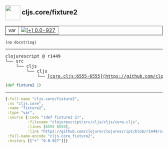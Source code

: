 ## <img width="48px" valign="middle" src="http://i.imgur.com/Hi20huC.png"> cljs.core/fixture2

 <table border="1">
<tr>
<td>var</td>
<td><a href="https://github.com/cljsinfo/api-refs/tree/0.0-927"><img valign="middle" alt="[+] 0.0-927" src="https://img.shields.io/badge/+-0.0--927-lightgrey.svg"></a> </td>
</tr>
</table>

 <samp>
</samp>

```
(no docstring)
```

---

 <pre>
clojurescript @ r1449
└── src
    └── cljs
        └── cljs
            └── <ins>[core.cljs:6555-6555](https://github.com/clojure/clojurescript/blob/r1449/src/cljs/cljs/core.cljs#L6555-L6555)</ins>
</pre>

```clj
(def fixture2 2)
```


---

```clj
{:full-name "cljs.core/fixture2",
 :ns "cljs.core",
 :name "fixture2",
 :type "var",
 :source {:code "(def fixture2 2)",
          :filename "clojurescript/src/cljs/cljs/core.cljs",
          :lines [6555 6555],
          :link "https://github.com/clojure/clojurescript/blob/r1449/src/cljs/cljs/core.cljs#L6555-L6555"},
 :full-name-encode "cljs.core_fixture2",
 :history [["+" "0.0-927"]]}

```
